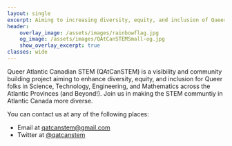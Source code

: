 ```yaml
---
layout: single
excerpt: Aiming to increasing diversity, equity, and inclusion of Queer folks in STEM across Atlantic Canada (and Beyond!)
header:
    overlay_image: /assets/images/rainbowflag.jpg
    og_image: /assets/images/QAtCanSTEMSmall-og.jpg
    show_overlay_excerpt: true
classes: wide
---
```


Queer Atlantic Canadian STEM (QAtCanSTEM) is a visibility and community building project aiming to enhance diversity, equity, and inclusion for Queer folks in Science, Technology, Engineering, and Mathematics across the Atlantic Provinces (and Beyond!). Join us in making the STEM communtiy in Atlantic Canada more diverse.

You can contact us at any of the following places:

* Email at [qatcanstem@gmail.com](mailto:qatcanstem@gmail.com)
* Twitter at [@qatcanstem](https://www.twitter.com/qatcanstem)
